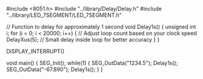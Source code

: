 #include <8051.h> 
#include "../library/Delay/Delay.h"
#include "../library/LED_7SEGMENT/LED_7SEGMENT.h"

// Function to delay for approximately 1 second
void Delay1s() {
    unsigned int i;
    for (i = 0; i < 20000; i++) { // Adjust loop count based on your clock speed
        DelayXus(5);             // Small delay inside loop for better accuracy
    }
}

DISPLAY_INTERRUPT()

void main() {
    SEG_Init();
    while(1) {
        SEG_OutData("1234.5");
        Delay1s();
        SEG_OutData("-67.890");
        Delay1s();
    } 
}